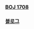 ### [BOJ 1708](https://www.acmicpc.net/problem/1708)  
### [블로그](https://velog.io/@gandi0330/%EC%95%8C%EA%B3%A0%EB%A6%AC%EC%A6%98-Java-%EB%B0%B1%EC%A4%80-%EB%B3%BC%EB%A1%9D-%EA%BB%8D%EC%A7%88-1708)
